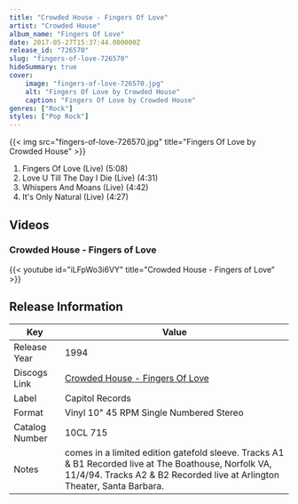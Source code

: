 ```yaml
---
title: "Crowded House - Fingers Of Love"
artist: "Crowded House"
album_name: "Fingers Of Love"
date: 2017-05-27T15:37:44.000000Z
release_id: "726570"
slug: "fingers-of-love-726570"
hideSummary: true
cover:
    image: "fingers-of-love-726570.jpg"
    alt: "Fingers Of Love by Crowded House"
    caption: "Fingers Of Love by Crowded House"
genres: ["Rock"]
styles: ["Pop Rock"]
---
```


{{< img src="fingers-of-love-726570.jpg" title="Fingers Of Love by Crowded House" >}}

<!-- section break -->

1. Fingers Of Love (Live) (5:08)
2. Love U Till The Day I Die (Live) (4:31)
3. Whispers And Moans (Live) (4:42)
4. It's Only Natural (Live) (4:27)

<!-- section break -->







## Videos
### Crowded House - Fingers of Love
{{< youtube id="iLFpWo3i6VY" title="Crowded House - Fingers of Love" >}}<br>



## Release Information
|  Key           | Value                                                |
| ---------------| ---------------------------------------------------- |
| Release Year   | 1994                                   |
| Discogs Link   | [Crowded House - Fingers Of Love](https://www.discogs.com/release/726570-Crowded-House-Fingers-Of-Love) |
| Label          | Capitol Records |
| Format         | Vinyl 10" 45 RPM Single Numbered Stereo |
| Catalog Number | 10CL 715 |
| Notes | comes in a limited edition gatefold sleeve.  Tracks A1 & B1  Recorded  live at The Boathouse, Norfolk VA, 11/4/94.  Tracks A2 & B2 Recorded  live at Arlington Theater, Santa Barbara.   |